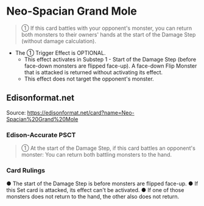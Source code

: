 # Neo-Spacian Grand Mole

> ① If this card battles with your opponent's monster, you can return both monsters to their owners' hands at the start of the Damage Step (without damage calculation).

*   The ① Trigger Effect is OPTIONAL.
    *   This effect activates in Substep 1 - Start of the Damage Step (before face-down monsters are flipped face-up). A face-down Flip Monster that is attacked is returned without activating its effect.
    *   This effect does not target the opponent's monster.

## Edisonformat.net

Source: https://edisonformat.net/card?name=Neo-Spacian%20Grand%20Mole

### Edison-Accurate PSCT

> ① At the start of the Damage Step, if this card battles an opponent's monster: You can return both battling monsters to the hand.

### Card Rulings

● The start of the Damage Step is before monsters are flipped face-up.
● If this Set card is attacked, its effect can't be activated.
● If one of those monsters does not return to the hand, the other also does not return.
            